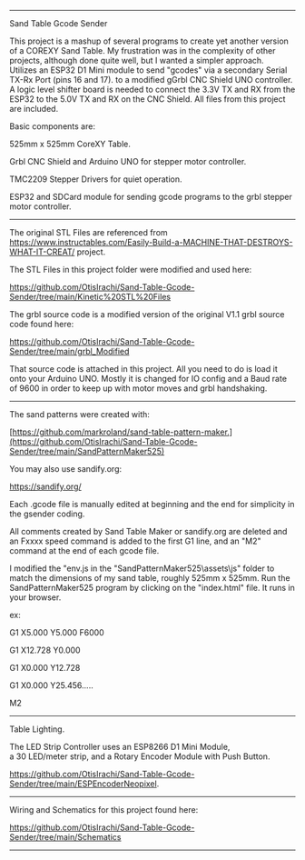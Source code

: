 ****************************************************************************************************
Sand Table Gcode Sender
 
This project is a mashup of several programs to create yet another version of a COREXY Sand Table.
My frustration was in the complexity of other projects, although done quite well,
but I wanted a simpler approach.  
Utilizes an ESP32 D1 Mini module to send "gcodes" via a secondary Serial TX-Rx Port (pins 16 and 17).
to a modified gGrbl CNC Shield UNO controller.
A logic level shifter board is needed to connect the 3.3V TX and RX from the ESP32 to the
5.0V TX and RX on the CNC Shield.
All files from this project are included.

Basic components are:

525mm x 525mm CoreXY Table.

Grbl CNC Shield and Arduino UNO for stepper motor controller.

TMC2209 Stepper Drivers for quiet operation.

ESP32 and SDCard module for sending gcode programs to the grbl stepper motor controller.

****************************************************************************************************

The original STL Files are referenced from https://www.instructables.com/Easily-Build-a-MACHINE-THAT-DESTROYS-WHAT-IT-CREAT/  project.

The STL Files in this project folder were modified and used here:  

https://github.com/OtisIrachi/Sand-Table-Gcode-Sender/tree/main/Kinetic%20STL%20Files

The grbl source code is a modified version of the original V1.1 grbl source code found here:

https://github.com/OtisIrachi/Sand-Table-Gcode-Sender/tree/main/grbl_Modified

That source code is attached in this project.  All you need to do is load it onto your Arduino UNO.
Mostly it is changed for IO config and a Baud rate of 9600 in order to keep up with
motor moves and grbl handshaking.

****************************************************************************************************

The sand patterns were created with:

[https://github.com/markroland/sand-table-pattern-maker.](https://github.com/OtisIrachi/Sand-Table-Gcode-Sender/tree/main/SandPatternMaker525)

You may also use sandify.org:

https://sandify.org/

Each .gcode file is manually edited at beginning and the end for simplicity in the gsender coding. 

All comments created by Sand Table Maker or sandify.org
are deleted and an Fxxxx speed command is added to the first G1 line, and an "M2"
command at the end of each gcode file.

I modified the "env.js in the "SandPatternMaker525\assets\js" folder to match the 
dimensions of my sand table, roughly 525mm x 525mm.
Run the SandPatternMaker525 program by clicking on the "index.html" file.  It runs in your browser.

ex: 

G1 X5.000 Y5.000 F6000

G1 X12.728 Y0.000

G1 X0.000 Y12.728

G1 X0.000 Y25.456.....

M2

****************************************************************************************************
Table Lighting.

The LED Strip Controller uses an ESP8266 D1 Mini Module,  
a 30 LED/meter strip, 
and a Rotary Encoder Module with Push Button.

https://github.com/OtisIrachi/Sand-Table-Gcode-Sender/tree/main/ESPEncoderNeopixel.

****************************************************************************************************

Wiring and Schematics for this project found here: 

https://github.com/OtisIrachi/Sand-Table-Gcode-Sender/tree/main/Schematics

****************************************************************************************************




